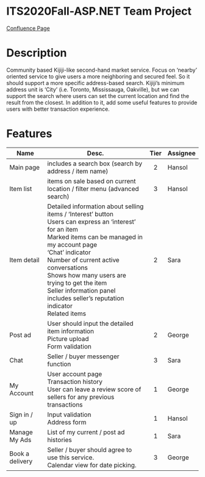 # ITS2020Fall-ASP.NET Team Project
[Confluence Page](https://1souljo.atlassian.net/wiki/spaces/ITS2020FAL/pages/225312769/Second-hand+market+with+advanced+features)

# Description
Community based Kijiji-like second-hand market service.
Focus on ‘nearby’ oriented service to give users a more neighboring and secured feel.
So it should support a more specific address-based search.
Kijiji’s minimum address unit is ‘City’ (i.e. Toronto, Mississauga, Oakville), but we can support the search where users can set the current location and find the result from the closest.
In addition to it, add some useful features to provide users with better transaction experience.

# Features
Name | Desc. | Tier  | Assignee
-----|------|:-----:|:--------|
Main page | includes a search box (search by address / item name) | 2 | Hansol
Item list | items on sale based on current location / filter menu (advanced search) | 3 | Hansol
Item detail | Detailed information about selling items / ‘Interest’ button<br>Users can express an ‘interest’ for an item<br>Marked items can be managed in my account page<br>‘Chat’ indicator<br>Number of current active conversations<br>Shows how many users are trying to get the item<br>Seller information panel<br>includes seller’s reputation indicator<br>Related items | 2 | Sara
Post ad | User should input the detailed item information<br>Picture upload<br>Form validation|2|George
Chat|Seller / buyer messenger function|3|Sara
My Account|User account page<br>Transaction history<br>User can leave a review score of sellers for any previous transactions|1|George
Sign in / up|Input validation<br>Address form|1|Hansol
Manage My Ads|List of my current / post ad histories|1|Sara
Book a delivery|Seller / buyer should agree to use this service.<br>Calendar view for date picking.|3|George
